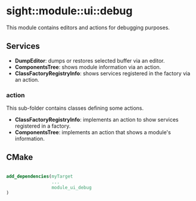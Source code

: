 # sight::module::ui::debug

This module contains editors and actions for debugging purposes. 

## Services

- **DumpEditor**: dumps or restores selected buffer via an editor.
- **ComponentsTree**: shows module information via an action.
- **ClassFactoryRegistryInfo**: shows services registered in the factory via an action.

### action
This sub-folder contains classes defining some actions.

- **ClassFactoryRegistryInfo**: implements an action to show services registered in a factory.
- **ComponentsTree**: implements an action that shows a module's information.

## CMake

```cmake

add_dependencies(myTarget
                 ...
                 module_ui_debug
)

```
